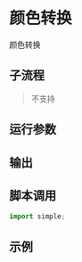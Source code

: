 # 颜色转换 
颜色转换

## 子流程
> 不支持


## 运行参数




## 输出

    


## 脚本调用

```python
import simple;

```

## 示例